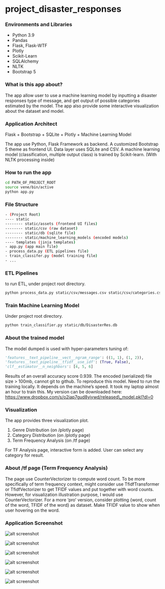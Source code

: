 # project\_disaster\_responses

### Environments and Libraries
- Python 3.9
- Pandas
- Flask, Flask-WTF
- Plotly
- Scikit-Learn
- SQLAlchemy
- NLTK
- Bootstrap 5

### What is this app about?
The app allow user to use a machine learning model by inputting a disaster responses type of message, and get output of possible categories estimated by the model. 
The app also provide some interactive visualization about the dataset and model. 

### Application Architect
Flask + Bootstrap + SQLite + Plotly + Machine Learning Model

The app use Python, Flask Framework as backend. 
A customized Bootstrap 5 theme as frontend UI. 
Data layer uses SQLite and CSV. 
A machine learning model (classification, multiple output class) is trained by Scikit-learn. (With NLTK processing inside)


### How to run the app
```bash
cd PATH_OF_PROJECT_ROOT
source vene/bin/active
python app.py
```

### File Structure
```bash
- (Project Root)
---- static
-------- static/assets (frontend UI files)
-------- static/csv (raw dataset)
-------- static/db (sqlite file)
-------- static/machine_learning_models (encoded models)
---- templates (jinja templates)
- app.py (app main file)
- process_data.py (ETL pipelines file)
- train_classifer.py (model training file)
- ...
```


### ETL Pipelines
to run ETL, under project root directory.
```bash
python process_data.py static/csv/messages.csv static/csv/categories.csv static/db/DisasterRes.db
```


### Train Machine Learning Model
Under project root directory.
```bash
python train_classifier.py static/db/DisasterRes.db
```


### About the trained model
The model dumped is used with hyper-parameters tuning of:
```python
'features__text_pipeline__vect__ngram_range': ((1, 1), (1, 2)),
'features__text_pipeline__tfidf__use_idf': (True, False),
'clf__estimator__n_neighbors': [4, 5, 6]
```

Results of an overall accuracy score 0.939.
The encoded (serialized) file size \> 100mb, cannot git to github. 
To reproduce this model. Need to run the training locally. 
It depends on the machine’s speed. It took my laptop almost an hour to train this. 
My version can be downloaded here: https://www.dropbox.com/s/o2iap7gud8yjywd/released\_model.pkl?dl=0

### Visualization
The app provides three visualization plot. 
1. Genre Distribution (on /plotly page)
2. Category Distribution (on /plotly page)
3. Term Frequency Analysis (on /tf page)

For TF Analysis page, interactive form is added. User can select any category for result. 

### About /tf page (Term Frequency Analysis)
The page use CounterVectorizer to compute word count. 
To be more specifically of term frequency context, might consider use TfidfTransformer or TfidfVectorizer to get TFIDF values and put together with word counts. 
However, for visualization illustration purpose, I would use CounterVectorizer. 
For a more ‘pro’ version, consider plotting {word, count of the word, TFIDF of the word} as dataset. Make TFIDF value to show when user hovering on the word. 

### Application Screenshot
![alt screenshot](static/screenshots/screenshot_index.png)

![alt screenshot](static/screenshots/screenshot_model.png)

![alt screenshot](static/screenshots/screenshot_tf.png)

![alt screenshot](static/screenshots/screenshot_tf_dropdown.png)

![alt screenshot](static/screenshots/screenshot_plotly.png)

![alt screenshot](static/screenshots/screenshot_about.png)